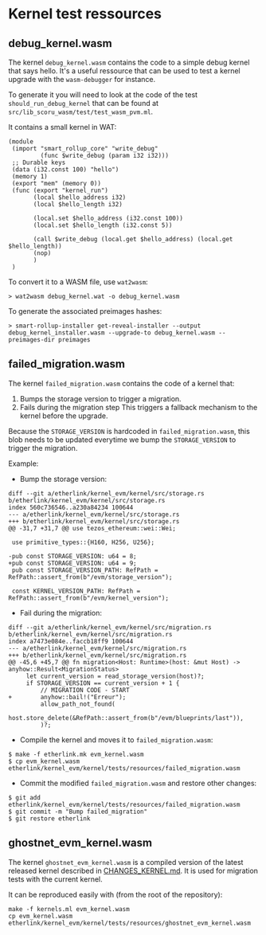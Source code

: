 # Kernel test ressources

## debug_kernel.wasm

The kernel `debug_kernel.wasm` contains the code to a simple debug kernel that says hello. It's a useful ressource that can be used to test a kernel upgrade with the `wasm-debugger` for instance.

To generate it you will need to look at the code of the test `should_run_debug_kernel` that can be found at `src/lib_scoru_wasm/test/test_wasm_pvm.ml`.

It contains a small kernel in WAT:

```
(module
 (import "smart_rollup_core" "write_debug"
         (func $write_debug (param i32 i32)))
 ;; Durable keys
 (data (i32.const 100) "hello")
 (memory 1)
 (export "mem" (memory 0))
 (func (export "kernel_run")
       (local $hello_address i32)
       (local $hello_length i32)

       (local.set $hello_address (i32.const 100))
       (local.set $hello_length (i32.const 5))

       (call $write_debug (local.get $hello_address) (local.get $hello_length))
       (nop)
       )
 )
```

To convert it to a WASM file, use `wat2wasm`:

```
> wat2wasm debug_kernel.wat -o debug_kernel.wasm
```

To generate the associated preimages hashes:

```
> smart-rollup-installer get-reveal-installer --output debug_kernel_installer.wasm --upgrade-to debug_kernel.wasm --preimages-dir preimages
```

## failed_migration.wasm

The kernel `failed_migration.wasm` contains the code of a kernel that:
1. Bumps the storage version to trigger a migration.
2. Fails during the migration step
This triggers a fallback mechanism to the kernel before the upgrade.

Because the `STORAGE_VERSION` is hardcoded in `failed_migration.wasm`, this blob
needs to be updated everytime we bump the `STORAGE_VERSION` to trigger the migration.

Example:
- Bump the storage version:
```
diff --git a/etherlink/kernel_evm/kernel/src/storage.rs b/etherlink/kernel_evm/kernel/src/storage.rs
index 560c736546..a230a84234 100644
--- a/etherlink/kernel_evm/kernel/src/storage.rs
+++ b/etherlink/kernel_evm/kernel/src/storage.rs
@@ -31,7 +31,7 @@ use tezos_ethereum::wei::Wei;

 use primitive_types::{H160, H256, U256};

-pub const STORAGE_VERSION: u64 = 8;
+pub const STORAGE_VERSION: u64 = 9;
 pub const STORAGE_VERSION_PATH: RefPath = RefPath::assert_from(b"/evm/storage_version");

 const KERNEL_VERSION_PATH: RefPath = RefPath::assert_from(b"/evm/kernel_version");
```
- Fail during the migration:
```
diff --git a/etherlink/kernel_evm/kernel/src/migration.rs b/etherlink/kernel_evm/kernel/src/migration.rs
index a7473e084e..faccb18ff9 100644
--- a/etherlink/kernel_evm/kernel/src/migration.rs
+++ b/etherlink/kernel_evm/kernel/src/migration.rs
@@ -45,6 +45,7 @@ fn migration<Host: Runtime>(host: &mut Host) -> anyhow::Result<MigrationStatus>
     let current_version = read_storage_version(host)?;
     if STORAGE_VERSION == current_version + 1 {
         // MIGRATION CODE - START
+        anyhow::bail!("Erreur");
         allow_path_not_found(
             host.store_delete(&RefPath::assert_from(b"/evm/blueprints/last")),
         )?;
```
- Compile the kernel and moves it to `failed_migration.wasm`:
```
$ make -f etherlink.mk evm_kernel.wasm
$ cp evm_kernel.wasm etherlink/kernel_evm/kernel/tests/resources/failed_migration.wasm
```
- Commit the modified `failed_migration.wasm` and restore other changes:
```
$ git add etherlink/kernel_evm/kernel/tests/resources/failed_migration.wasm
$ git commit -m "Bump failed_migration"
$ git restore etherlink
```

## ghostnet_evm_kernel.wasm

The kernel `ghostnet_evm_kernel.wasm` is a compiled version of the latest
released kernel described in [CHANGES_KERNEL.md](../../../../CHANGES_KERNEL.md).
It is used for migration tests with the current kernel.

It can be reproduced easily with (from the root of the repository):
```
make -f kernels.ml evm_kernel.wasm
cp evm_kernel.wasm etherlink/kernel_evm/kernel/tests/resources/ghostnet_evm_kernel.wasm
```
